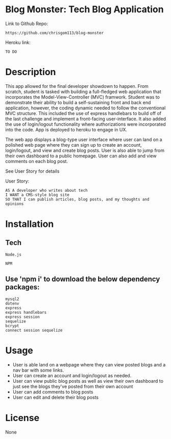 # Blog Monster: Tech Blog Application
Link to Github Repo: 
```
https://github.com/chrisgom113/blog-monster
```
Heroku link:
``` 
TO DO
```
# Description

This app allowed for the final developer showdown to happen. From scratch, student is tasked with building a full-fledged web application that incorporates the Model-View-Controller (MVC) framwork. Student was to demonstrate their ability to build a self-sustaining front and back end application, however, the coding dynamic needed to follow the conventional MVC structure. This included the use of express handlebars to build off of the last challenge and implement a front-facing user-interface. It also added the use of login/logout functionality where authorizations were incorporated into the code. App is deployed to heroku to engage in UX.

The web app displays a blog-type user interface where user can land on a polished web page where they can sign up to create an account, login/logout, and view and create blog posts. User is also able to jump from their own dashboard to a public homepage. User can also add and view comments on each blog post.


See User Story for details

User Story:

```
AS A developer who writes about tech
I WANT a CMS-style blog site
SO THAT I can publish articles, blog posts, and my thoughts and opinions
```
# Installation

## Tech

```
Node.js

NPM
```
## Use 'npm i' to download the below dependency packages:
```
mysql2
dotenv
express
express handlebars
express session
sequelize
bcrypt
connect session sequelize

```

# Usage

- User is able land on a webpage where they can view posted blogs and a nav bar with some links.
- User can create an account and login/logout as needed.
- User can view public blog posts as well as view their own dashboard to just see the blogs they've posted from their own account
- User can add comments to blog posts
- User can edit and delete their blog posts



# License

None